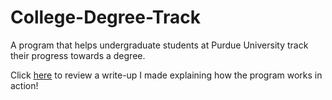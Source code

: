 # College-Degree-Track
A program that helps undergraduate students at Purdue University track their progress towards a degree. <p>Click <u><a href="https://docs.google.com/document/d/18lAMJUns-sj8E_dM8OXYOStLUBUQo8pKTyZCC9M6vhE/edit?usp=sharing" target="_blank" class="text-dark">here</a></u> to review a write-up I made explaining how the program works in action!
</p>


